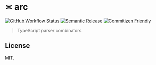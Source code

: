 # ≍ arc


[![GitHub Workflow Status](https://img.shields.io/github/workflow/status/norskeld/arc/test?style=flat&colorA=black&colorB=black)](https://github.com/norskeld/arc/actions)
[![Semantic Release](https://img.shields.io/badge/semantic_release-black)](https://github.com/semantic-release/semantic-release)
[![Commitizen Friendly](https://img.shields.io/badge/commitizen_friendly-black)](http://commitizen.github.io/cz-cli/)

> TypeScript parser combinators.

## License

[MIT](LICENSE).
